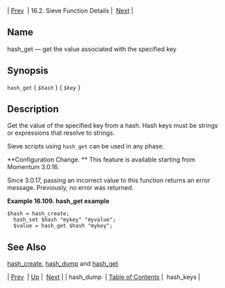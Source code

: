 | [Prev](sieve.ref.hash_dump)  | 16.2. Sieve Function Details |  [Next](sieve.ref.hash_keys.php) |

<a name="sieve.ref.hash_get"></a>
## Name

hash_get — get the value associated with the specified key

## Synopsis

`hash_get` { *`$hash`* } { *`$key`* }

<a name="idp30914720"></a>
## Description

Get the value of the specified key from a hash. Hash keys must be strings or expressions that resolve to strings.

Sieve scripts using `hash_get` can be used in any phase.

**Configuration Change. ** This feature is available starting from Momentum 3.0.16.

Since 3.0.17, passing an incorrect value to this function returns an error message. Previously, no error was returned.

<a name="example.hash_get"></a>

**Example 16.109. hash_get example**

```
$hash = hash_create;
  hash_set $hash "mykey" "myvalue";
  $value = hash_get $hash "mykey";
```

<a name="idp30923920"></a>
## See Also

[hash_create](sieve.ref.hash_create "hash_create"), [hash_dump](sieve.ref.hash_dump.php "hash_dump") and [hash_get](sieve.ref.hash_get.php "hash_get")

| [Prev](sieve.ref.hash_dump)  | [Up](sieve.ref.files.php) |  [Next](sieve.ref.hash_keys.php) |
| hash_dump  | [Table of Contents](index) |  hash_keys |
